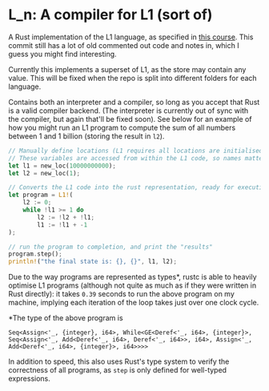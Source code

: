 # L_n: A compiler for L1 (sort of)

A Rust implementation of the L1 language, as specified in 
[this course](https://www.cl.cam.ac.uk/teaching/2021/Semantics/). This commit still has a lot of 
old commented out code and notes in, which I guess you might find interesting.
 
Currently this implements a superset of L1, as the store may contain any value. This will be fixed when the repo
is split into different folders for each language.

Contains both an interpreter and a compiler, so long as you accept that Rust is a valid compiler backend.
(The interpreter is currently out of sync with the compiler, but again that'll be fixed soon).
See below for an example of how you might run an L1 program to compute the sum of all numbers
between 1 and 1 billion (storing the result in `l2`).

```rust
// Manually define locations (L1 requires all locations are initialised before execution)
// These variables are accessed from within the L1 code, so names matter.
let l1 = new_loc(10000000000);
let l2 = new_loc(1);

// Converts the L1 code into the rust representation, ready for execution.  
let program = L1!(
    l2 := 0;
    while !l1 >= 1 do
        l2 := !l2 + !l1;
        l1 := !l1 + -1
);

// run the program to completion, and print the "results"
program.step();
println!("the final state is: {}, {}", l1, l2);
``` 

Due to the way programs are represented as types*, rustc is able to heavily optimise L1 programs 
(although not quite as much as if they were written in Rust directly): it takes `0.39` seconds to
run the above program on my machine, implying each iteration of the loop takes just over one 
clock cycle.

\*The type of the above program is
```
Seq<Assign<'_, {integer}, i64>, While<GE<Deref<'_, i64>, {integer}>, Seq<Assign<'_, Add<Deref<'_, i64>, Deref<'_, i64>>, i64>, Assign<'_, Add<Deref<'_, i64>, {integer}>, i64>>>>
```
In addition to speed, this also uses Rust's type system to verify the correctness of all programs, as `step` is only
defined for well-typed expressions.